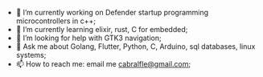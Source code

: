 - 🔭 I’m currently working on Defender startup programming microcontrollers in c++;
- 🌱 I’m currently learning elixir, rust, C for embedded;
- 🤔 I’m looking for help with GTK3 navigation;
- 💬 Ask me about Golang, Flutter, Python, C, Arduino, sql databases, linux systems;
- 📫 How to reach me: email me cabralfle@gmail.com;

